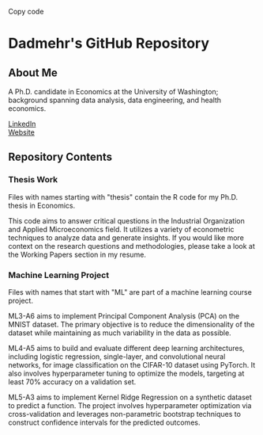Copy code
# Dadmehr's GitHub Repository

## About Me
A Ph.D. candidate in Economics at the University of Washington; background spanning data analysis, data engineering, and health economics.

[LinkedIn](https://www.linkedin.com/in/dadmehr-didgar/)  
[Website](https://www.sites.google.com/view/dadmehrdidgar)  

## Repository Contents

### Thesis Work
Files with names starting with "thesis" contain the R code for my Ph.D. thesis in Economics. 

This code aims to answer critical questions in the Industrial Organization and Applied Microeconomics field. It utilizes a variety of econometric techniques to analyze data and generate insights. If you would like more context on the research questions and methodologies, please take a look at the Working Papers section in my resume.

### Machine Learning Project
Files with names that start with "ML" are part of a machine learning course project.

ML3-A6 aims to implement Principal Component Analysis (PCA) on the MNIST dataset. The primary objective is to reduce the dimensionality of the dataset while maintaining as much variability in the data as possible.

ML4-A5 aims to build and evaluate different deep learning architectures, including logistic regression, single-layer, and convolutional neural networks, for image classification on the CIFAR-10 dataset using PyTorch. It also involves hyperparameter tuning to optimize the models, targeting at least 70% accuracy on a validation set.

ML5-A3 aims to implement Kernel Ridge Regression on a synthetic dataset to predict a function. The project involves hyperparameter optimization via cross-validation and leverages non-parametric bootstrap techniques to construct confidence intervals for the predicted outcomes.
